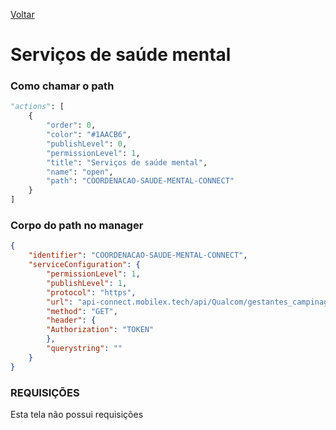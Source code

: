 [Voltar](./unidadesdeatendimento.md)
# Serviços de saúde mental
### Como chamar o path
~~~ python
"actions": [
    {
        "order": 0,
        "color": "#1AACB6",
        "publishLevel": 0,
        "permissionLevel": 1,
        "title": "Serviços de saúde mental",
        "name": "open",
        "path": "COORDENACAO-SAUDE-MENTAL-CONNECT"
    }
]
~~~

### Corpo do path no manager
``` json
{
    "identifier": "COORDENACAO-SAUDE-MENTAL-CONNECT",
    "serviceConfiguration": {
        "permissionLevel": 1,
        "publishLevel": 1,
        "protocol": "https",
        "url": "api-connect.mobilex.tech/api/Qualcom/gestantes_campinagrande_SANDBOX/gestantes_cg/coordenacaoSaudeMental/response",
        "method": "GET",
        "header": {
        "Authorization": "TOKEN"
        },
        "querystring": ""
    }
}
```

### REQUISIÇÕES
Esta tela não possui requisições